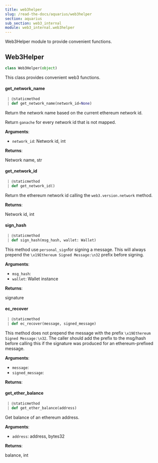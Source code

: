 ```yaml
---
title: web3helper
slug: /read-the-docs/aquarius/web3helper
section: aquarius
sub_section: web3_internal
module: web3_internal.web3helper
---
```

Web3Helper module to provide convenient functions.

## Web3Helper

```python
class Web3Helper(object)
```

This class provides convenient web3 functions.

#### get\_network\_name

```python
 | @staticmethod
 | def get_network_name(network_id=None)
```

Return the network name based on the current ethereum network id.

Return `ganache` for every network id that is not mapped.

**Arguments**:

- `network_id`: Network id, int

**Returns**:

Network name, str

#### get\_network\_id

```python
 | @staticmethod
 | def get_network_id()
```

Return the ethereum network id calling the `web3.version.network` method.

**Returns**:

Network id, int

#### sign\_hash

```python
 | @staticmethod
 | def sign_hash(msg_hash, wallet: Wallet)
```

This method use `personal_sign`for signing a message. This will always prepend the
`\x19Ethereum Signed Message:\n32` prefix before signing.

**Arguments**:

- `msg_hash`: 
- `wallet`: Wallet instance

**Returns**:

signature

#### ec\_recover

```python
 | @staticmethod
 | def ec_recover(message, signed_message)
```

This method does not prepend the message with the prefix `\x19Ethereum Signed Message:\n32`.
The caller should add the prefix to the msg/hash before calling this if the signature was
produced for an ethereum-prefixed message.

**Arguments**:

- `message`: 
- `signed_message`: 

**Returns**:



#### get\_ether\_balance

```python
 | @staticmethod
 | def get_ether_balance(address)
```

Get balance of an ethereum address.

**Arguments**:

- `address`: address, bytes32

**Returns**:

balance, int

